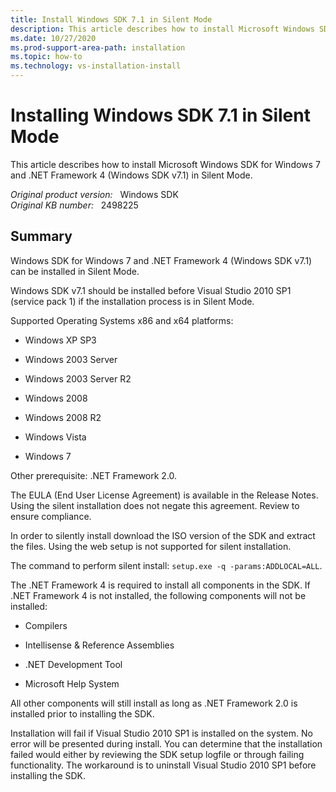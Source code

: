 ```yaml
---
title: Install Windows SDK 7.1 in Silent Mode
description: This article describes how to install Microsoft Windows SDK for Windows 7 and .NET Framework 4 (Windows SDK v7.1) in Silent Mode.
ms.date: 10/27/2020
ms.prod-support-area-path: installation
ms.topic: how-to
ms.technology: vs-installation-install
---
```

# Installing Windows SDK 7.1 in Silent Mode

This article describes how to install Microsoft Windows SDK for Windows 7 and .NET Framework 4 (Windows SDK v7.1) in Silent Mode.

_Original product version:_ &nbsp; Windows SDK  
_Original KB number:_ &nbsp; 2498225

## Summary

Windows SDK for Windows 7 and .NET Framework 4 (Windows SDK v7.1) can be installed in Silent Mode.

Windows SDK v7.1 should be installed before Visual Studio 2010 SP1 (service pack 1) if the installation process is in Silent Mode.

Supported Operating Systems x86 and x64 platforms:  

- Windows XP SP3

- Windows 2003 Server

- Windows 2003 Server R2

- Windows 2008

- Windows 2008 R2

- Windows Vista

- Windows 7

Other prerequisite: .NET Framework 2.0.

The EULA (End User License Agreement) is available in the Release Notes. Using the silent installation does not negate this agreement. Review to ensure compliance.

In order to silently install download the ISO version of the SDK and extract the files. Using the web setup is not supported for silent installation.

The command to perform silent install: `setup.exe -q -params:ADDLOCAL=ALL`.

The .NET Framework 4 is required to install all components in the SDK. If .NET Framework 4 is not installed, the following components will not be installed:

- Compilers

- Intellisense & Reference Assemblies

- .NET Development Tool

- Microsoft Help System

All other components will still install as long as .NET Framework 2.0 is installed prior to installing the SDK.

Installation will fail if Visual Studio 2010 SP1 is installed on the system. No error will be presented during install. You can determine that the installation failed would either by reviewing the SDK setup logfile or through failing functionality. The workaround is to uninstall Visual Studio 2010 SP1 before installing the SDK.
